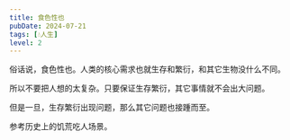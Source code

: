 ```yaml
---
title: 食色性也
pubDate: 2024-07-21
tags: [💧人生]
level: 2
---
```


俗话说，食色性也。人类的核心需求也就生存和繁衍，和其它生物没什么不同。

所以不要把人想的太复杂。只要保证生存繁衍，其它事情就不会出大问题。

但是一旦，生存繁衍出现问题，那么其它问题也接踵而至。

参考历史上的饥荒吃人场景。
